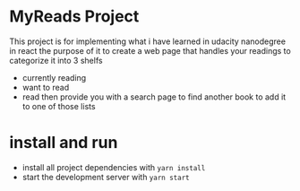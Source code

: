 # MyReads Project

This project is for implementing what i have learned in udacity nanodegree in react the purpose of it to create a web page that handles your readings to categorize it into 3 shelfs 
* currently reading 
* want to read 
* read 
 then provide you with a search page to find another book to add it to one of those lists 

# install and run

* install all project dependencies with `yarn install`
* start the development server with `yarn start`
 
